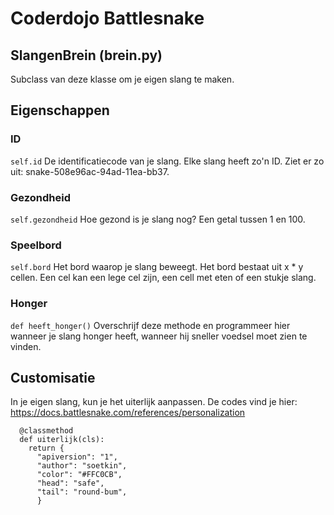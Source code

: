 # Coderdojo Battlesnake

## SlangenBrein (brein.py)
Subclass van deze klasse om je eigen slang te maken.

## Eigenschappen
### ID
```self.id```
De identificatiecode van je slang. Elke slang heeft zo'n ID.
Ziet er zo uit: snake-508e96ac-94ad-11ea-bb37.

### Gezondheid
```self.gezondheid```
Hoe gezond is je slang nog? Een getal tussen 1 en 100.

### Speelbord
```self.bord```
Het bord waarop je slang beweegt.
Het bord bestaat uit x * y cellen. Een cel kan een lege cel zijn, een cell met eten of een stukje slang. 

### Honger
```def heeft_honger()```
Overschrijf deze methode en programmeer hier wanneer je slang honger heeft, wanneer hij sneller voedsel moet zien te vinden.

## Customisatie
In je eigen slang, kun je het uiterlijk aanpassen.
De codes vind je hier: https://docs.battlesnake.com/references/personalization

```
  @classmethod
  def uiterlijk(cls):
    return {
      "apiversion": "1",
      "author": "soetkin",
      "color": "#FFC0CB",
      "head": "safe",
      "tail": "round-bum",
      }
```
